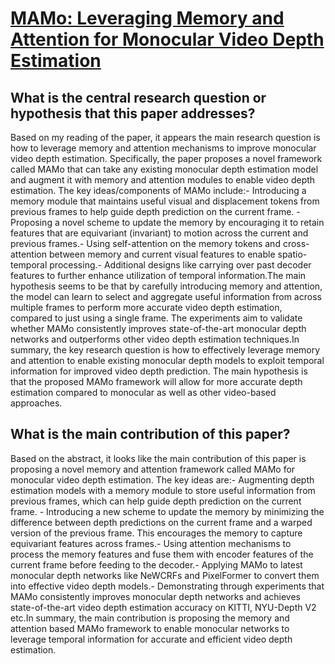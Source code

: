 # [MAMo: Leveraging Memory and Attention for Monocular Video Depth   Estimation](https://arxiv.org/abs/2307.14336)

## What is the central research question or hypothesis that this paper addresses?

Based on my reading of the paper, it appears the main research question is how to leverage memory and attention mechanisms to improve monocular video depth estimation. Specifically, the paper proposes a novel framework called MAMo that can take any existing monocular depth estimation model and augment it with memory and attention modules to enable video depth estimation. The key ideas/components of MAMo include:- Introducing a memory module that maintains useful visual and displacement tokens from previous frames to help guide depth prediction on the current frame. - Proposing a novel scheme to update the memory by encouraging it to retain features that are equivariant (invariant) to motion across the current and previous frames.- Using self-attention on the memory tokens and cross-attention between memory and current visual features to enable spatio-temporal processing.- Additional designs like carrying over past decoder features to further enhance utilization of temporal information.The main hypothesis seems to be that by carefully introducing memory and attention, the model can learn to select and aggregate useful information from across multiple frames to perform more accurate video depth estimation, compared to just using a single frame. The experiments aim to validate whether MAMo consistently improves state-of-the-art monocular depth networks and outperforms other video depth estimation techniques.In summary, the key research question is how to effectively leverage memory and attention to enable existing monocular depth models to exploit temporal information for improved video depth prediction. The main hypothesis is that the proposed MAMo framework will allow for more accurate depth estimation compared to monocular as well as other video-based approaches.


## What is the main contribution of this paper?

Based on the abstract, it looks like the main contribution of this paper is proposing a novel memory and attention framework called MAMo for monocular video depth estimation. The key ideas are:- Augmenting depth estimation models with a memory module to store useful information from previous frames, which can help guide depth prediction on the current frame. - Introducing a new scheme to update the memory by minimizing the difference between depth predictions on the current frame and a warped version of the previous frame. This encourages the memory to capture equivariant features across frames.- Using attention mechanisms to process the memory features and fuse them with encoder features of the current frame before feeding to the decoder.- Applying MAMo to latest monocular depth networks like NeWCRFs and PixelFormer to convert them into effective video depth models.- Demonstrating through experiments that MAMo consistently improves monocular depth networks and achieves state-of-the-art video depth estimation accuracy on KITTI, NYU-Depth V2 etc.In summary, the main contribution is proposing the memory and attention based MAMo framework to enable monocular networks to leverage temporal information for accurate and efficient video depth estimation.
